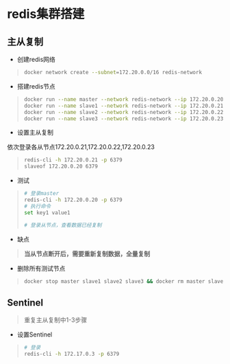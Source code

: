 # redis集群搭建

## 主从复制

* 创建redis网络

> ```bash
> docker network create --subnet=172.20.0.0/16 redis-network
> ```

* 搭建redis节点

> ```bash
> docker run --name master --network redis-network --ip 172.20.0.20 -d redis
> docker run --name slave1 --network redis-network --ip 172.20.0.21 -d redis
> docker run --name slave2 --network redis-network --ip 172.20.0.22 -d redis
> docker run --name slave3 --network redis-network --ip 172.20.0.23 -d redis
> ```

* 设置主从复制

依次登录各从节点172.20.0.21,172.20.0.22,172.20.0.23

> ```bash
> redis-cli -h 172.20.0.21 -p 6379
> slaveof 172.20.0.20 6379
> ```

* 测试

> ```bash
> # 登录master
> redis-cli -h 172.20.0.20 -p 6379
> # 执行命令
> set key1 value1
>
> # 登录从节点，查看数据已经复制
> ```

* 缺点

> **当从节点断开后，需要重新复制数据，全量复制**

* 删除所有测试节点

> ```bash
> docker stop master slave1 slave2 slave3 && docker rm master slave1 slave2 slave3
> ```

## Sentinel

> 重复主从复制中1-3步骤

* 设置Sentinel

> ```bash
> # 登录
> redis-cli -h 172.17.0.3 -p 6379
> ```

